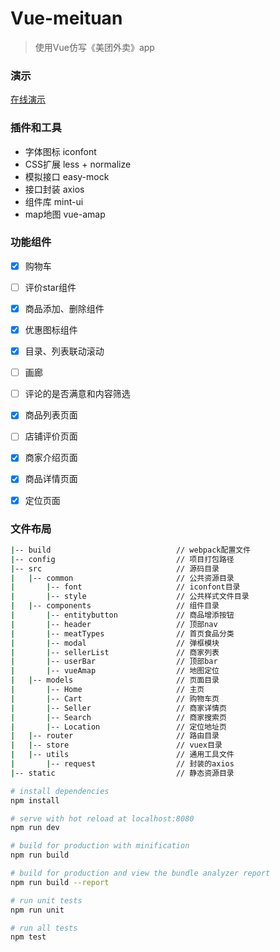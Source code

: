 # Vue-meituan


> 使用Vue仿写《美团外卖》app


### 演示
[在线演示](https://f2a.github.io/Vue_meituan/)

### 插件和工具
* 字体图标 iconfont
* CSS扩展 less + normalize
* 模拟接口 easy-mock
* 接口封装 axios
* 组件库 mint-ui
* map地图 vue-amap


### 功能组件
- [x] 购物车
- [ ] 评价star组件
- [x] 商品添加、删除组件
- [x] 优惠图标组件
- [x] 目录、列表联动滚动
- [ ] 画廊
- [ ] 评论的是否满意和内容筛选
- [x] 商品列表页面
- [ ] 店铺评价页面
- [x] 商家介绍页面
- [x] 商品详情页面
- [x] 定位页面


### 文件布局
``` bash
|-- build                            // webpack配置文件
|-- config                           // 项目打包路径
|-- src                              // 源码目录
|   |-- common                       // 公共资源目录
|       |-- font                     // iconfont目录
|       |-- style                    // 公共样式文件目录
|   |-- components                   // 组件目录
|       |-- entitybutton             // 商品增添按钮
|       |-- header                   // 顶部nav
|       |-- meatTypes                // 首页食品分类
|       |-- modal                    // 弹框模块
|       |-- sellerList               // 商家列表
|       |-- userBar                  // 顶部bar
|       |-- vueAmap                  // 地图定位
|   |-- models                       // 页面目录
|       |-- Home                     // 主页
|       |-- Cart                     // 购物车页
|       |-- Seller                   // 商家详情页
|       |-- Search                   // 商家搜索页
|       |-- Location                 // 定位地址页
|   |-- router                       // 路由目录
|   |-- store                        // vuex目录
|   |-- utils                        // 通用工具文件
|       |-- request                  // 封装的axios
|-- static                           // 静态资源目录
```

``` bash
# install dependencies
npm install

# serve with hot reload at localhost:8080
npm run dev

# build for production with minification
npm run build

# build for production and view the bundle analyzer report
npm run build --report

# run unit tests
npm run unit

# run all tests
npm test
```
